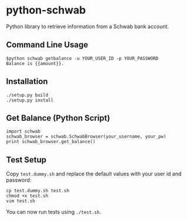 python-schwab
=============

Python library to retrieve information from a Schwab bank account.

Command Line Usage
------------------

	$python schwab getbalance -u YOUR_USER_ID -p YOUR_PASSWORD
	Balance is {{amount}}.

Installation
------------

	./setup.py build
	./setup.py install

Get Balance (Python Script)
---------------------------

	import schwab
	schwab_browser = schwab.SchwabBrowser(your_username, your_pw)
	print schwab_browser.get_balance()

Test Setup
----------

Copy `test.dummy.sh` and replace the default values with your user id and password:

	cp test.dummy.sh test.sh
	chmod +x test.sh
	vim test.sh

You can now run tests using `./test.sh`.

